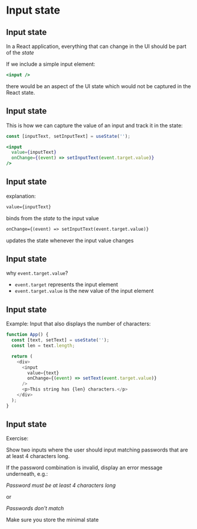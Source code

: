 # Input state

## Input state

In a React application, everything that can change in the UI should be part of the _state_

If we include a simple input element:

```jsx
<input />
```

there would be an aspect of the UI state which would not be captured in the React state.

## Input state

This is how we can capture the value of an input and track it in the state:

```js
const [inputText, setInputText] = useState('');
```

```jsx
<input
  value={inputText}
  onChange={(event) => setInputText(event.target.value)}
/>
```

## Input state

explanation:

```txt
value={inputText}
```

binds from the _state_ to the input value

```txt
onChange={(event) => setInputText(event.target.value)}
```

updates the state whenever the input value changes

## Input state

why `event.target.value`?

- `event.target` represents the input element
- `event.target.value` is the new value of the input element

## Input state

Example: Input that also displays the number of characters:

```js
function App() {
  const [text, setText] = useState('');
  const len = text.length;

  return (
    <div>
      <input
        value={text}
        onChange={(event) => setText(event.target.value)}
      />
      <p>This string has {len} characters.</p>
    </div>
  );
}
```

## Input state

Exercise:

Show two inputs where the user should input matching passwords that are at least 4 characters long.

If the password combination is invalid, display an error message underneath, e.g.:

_Password must be at least 4 characters long_

or

_Passwords don't match_

Make sure you store the minimal state
